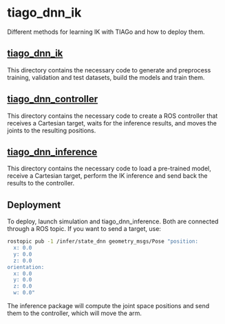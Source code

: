 # tiago_dnn_ik

Different methods for learning IK with TIAGo and how to deploy them.

## [tiago_dnn_ik](tiago_dnn_ik/README.md)

This directory contains the necessary code to generate and preprocess training, validation and test datasets, build the models and train them.

## [tiago_dnn_controller](tiago_dnn_controller/README.md)

This directory contains the necessary code to create a ROS controller that receives a Cartesian target, waits for the inference results, and moves the joints to the resulting positions.

## [tiago_dnn_inference](tiago_dnn_inference/README.md)

This directory contains the necessary code to load a pre-trained model, receive a Cartesian target, perform the IK inference and send back the results to the controller.

## Deployment

To deploy, launch simulation and tiago_dnn_inference. Both are connected through a ROS topic. If you want to send a target, use:

```bash
rostopic pub -1 /infer/state_dnn geometry_msgs/Pose "position:
  x: 0.0
  y: 0.0
  z: 0.0
orientation:
  x: 0.0
  y: 0.0
  z: 0.0
  w: 0.0"
```
The inference package will compute the joint space positions and send them to the controller, which will move the arm.

